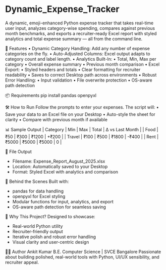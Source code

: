# Dynamic_Expense_Tracker
A dynamic, emoji-enhanced Python expense tracker that takes real-time user input, analyzes category-wise spending, compares against previous month benchmarks, and exports a recruiter-ready Excel report with styled analytics and total expense summary — all from the command line.

🚀 Features
• 	Dynamic Category Handling: Add any number of expense categories on the fly.
• 	Auto-Adjusted Columns: Excel output adapts to category count and label length.
• 	Analytics Built-In:
• 	Total, Min, Max per category
• 	Overall expense summary
• 	Previous month comparison
• 	Excel Export:
• 	Styled headers and totals
• 	Clear formatting for recruiter readability
• 	Saves to correct Desktop path across environments
• 	Robust Error Handling:
• 	Input validation
• 	File overwrite protection
• 	OS-aware path detection

📦 Requirements
pip install pandas openpyxl

🛠️ How to Run
Follow the prompts to enter your expenses. The script will:
• 	Save your data to an Excel file on your Desktop
• 	Auto-style the sheet for clarity
• 	Compare with previous month if available

📊 Sample Output
| Category | Min | Max | Total | Δ vs Last Month  | 
| Food | ₹50 | ₹300 | ₹1200    |      +₹200       | 
| Travel | ₹100 | ₹500 | ₹1800 |      -₹400       | 
| Rent | ₹5000 | ₹5000 | ₹5000 |        0         | 

📁 File Output
- Filename: Expense_Report_August_2025.xlsx
- Location: Automatically saved to your Desktop
- Format: Styled Excel with analytics and comparison

🧠 Behind the Scenes
Built with:
- pandas for data handling
- openpyxl for Excel styling
- Modular functions for input, analytics, and export
- OS-aware path detection for seamless saving

📌 Why This Project?
Designed to showcase:
- Real-world Python utility
- Recruiter-friendly output
- Iterative polish and robust error handling
- Visual clarity and user-centric design


🧑‍💻 Author
Ankit Kumar
B.E. Computer Science | SVCE Bangalore
Passionate about building polished, real-world tools with Python, UI/UX sensibility, and recruiter appeal.





